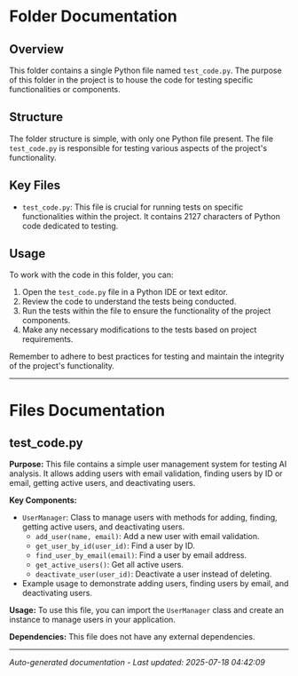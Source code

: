 # Folder Documentation

## Overview
This folder contains a single Python file named `test_code.py`. The purpose of this folder in the project is to house the code for testing specific functionalities or components.

## Structure
The folder structure is simple, with only one Python file present. The file `test_code.py` is responsible for testing various aspects of the project's functionality.

## Key Files
- `test_code.py`: This file is crucial for running tests on specific functionalities within the project. It contains 2127 characters of Python code dedicated to testing.

## Usage
To work with the code in this folder, you can:
1. Open the `test_code.py` file in a Python IDE or text editor.
2. Review the code to understand the tests being conducted.
3. Run the tests within the file to ensure the functionality of the project components.
4. Make any necessary modifications to the tests based on project requirements.

Remember to adhere to best practices for testing and maintain the integrity of the project's functionality.

---

# Files Documentation

## test_code.py

**Purpose:** This file contains a simple user management system for testing AI analysis. It allows adding users with email validation, finding users by ID or email, getting active users, and deactivating users.

**Key Components:**
- `UserManager`: Class to manage users with methods for adding, finding, getting active users, and deactivating users.
  - `add_user(name, email)`: Add a new user with email validation.
  - `get_user_by_id(user_id)`: Find a user by ID.
  - `find_user_by_email(email)`: Find a user by email address.
  - `get_active_users()`: Get all active users.
  - `deactivate_user(user_id)`: Deactivate a user instead of deleting.
- Example usage to demonstrate adding users, finding users by email, and deactivating users.

**Usage:** To use this file, you can import the `UserManager` class and create an instance to manage users in your application.

**Dependencies:** This file does not have any external dependencies.

---
*Auto-generated documentation - Last updated: 2025-07-18 04:42:09*

